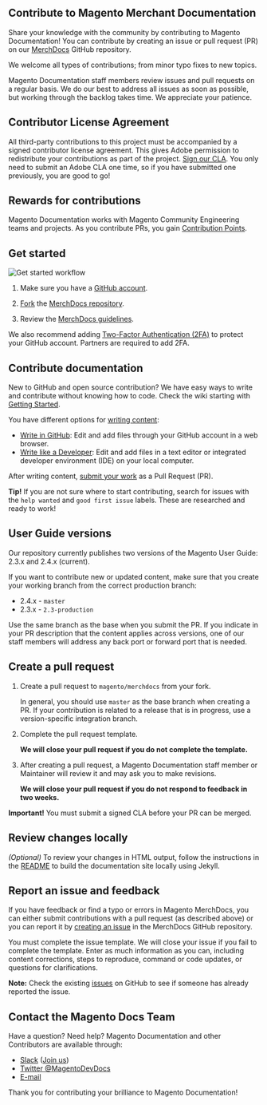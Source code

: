 ## Contribute to Magento Merchant Documentation

Share your knowledge with the community by contributing to Magento Documentation!
You can contribute by creating an issue or pull request (PR) on our [MerchDocs](https://github.com/magento/merchdocs) GitHub repository.

We welcome all types of contributions; from minor typo fixes to new topics.

Magento Documentation staff members review issues and pull requests on a regular basis. We do our best to address all issues as soon as possible, but working through the backlog takes time. We appreciate your patience.

## Contributor License Agreement

All third-party contributions to this project must be accompanied by a signed contributor license agreement. This gives Adobe permission to redistribute your contributions as part of the project. [Sign our CLA](https://opensource.adobe.com/cla.html). You only need to submit an Adobe CLA one time, so if you have submitted one previously, you are good to go!

## Rewards for contributions

Magento Documentation works with Magento Community Engineering teams and projects.
As you contribute PRs, you gain [Contribution Points](https://devdocs.magento.com/guides/v2.3/contributor-guide/contributing.html#points).

## Get started

![Get started workflow](https://github.com/magento/merchdocs/wiki/images/merchdocs-fork.png)

1. Make sure you have a [GitHub account](https://github.com/signup/free).

1. [Fork](https://help.github.com/articles/fork-a-repo/) the [MerchDocs repository](https://github.com/magento/merchdocs).

1. Review the [MerchDocs guidelines](#contribute-documentation).

We also recommend adding [Two-Factor Authentication (2FA)](https://devdocs.magento.com/guides/v2.3/contributor-guide/contributing.html#two-factor) to protect your GitHub account. Partners are required to add 2FA.

## Contribute documentation

New to GitHub and open source contribution? We have easy ways to write and contribute without knowing how to code. Check the wiki starting with [Getting Started](https://github.com/magento/merchdocs/wiki/Getting-Started).

You have different options for [writing content](https://github.com/magento/merchdocs/wiki/Writing-Content):

- [Write in GitHub](https://github.com/magento/merchdocs/wiki/Writing-Content#write-in-github): Edit and add files through your GitHub account in a web browser.
- [Write like a Developer](https://github.com/magento/merchdocs/wiki/Writing-Content#write-like-a-developer): Edit and add files in a text editor or integrated developer environment (IDE) on your local computer.

After writing content, [submit your work](https://github.com/magento/merchdocs/wiki/Branches-to-PRs#submit-a-pull-request) as a Pull Request (PR).

**Tip!** If you are not sure where to start contributing, search for issues with the `help wanted` and `good first issue` labels. These are researched and ready to work!

## User Guide versions

Our repository currently publishes two versions of the Magento User Guide: 2.3.x and 2.4.x (current).

If you want to contribute new or updated content, make sure that you create your working branch from the correct production branch:

- 2.4.x - `master`
- 2.3.x - `2.3-production`

Use the same branch as the base when you submit the PR. If you indicate in your PR description that the content applies across versions, one of our staff members will address any back port or forward port that is needed.

## Create a pull request

1. Create a pull request to `magento/merchdocs` from your fork.

   In general, you should use `master` as the base branch when creating a PR. If your contribution is related to a release that is in progress, use a version-specific integration branch.

1. Complete the pull request template.

   **We will close your pull request if you do not complete the template.**

1. After creating a pull request, a Magento Documentation staff member or Maintainer will review it and may ask you to make revisions.

   **We will close your pull request if you do not respond to feedback in two weeks.**

**Important!** You must submit a signed CLA before your PR can be merged.

## Review changes locally

_(Optional)_ To review your changes in HTML output, follow the instructions in the [README](https://github.com/magento/merchdocs/blob/master/README.md) to build the documentation site locally using Jekyll.

## Report an issue and feedback

If you have feedback or find a typo or errors in Magento MerchDocs, you can either submit contributions with a pull request (as described above) or you can report it by [creating an issue](https://github.com/magento/merchdocs/issues/new/choose) in the MerchDocs GitHub repository.

You must complete the issue template. We will close your issue if you fail to complete the template. Enter as much information as you can, including content corrections, steps to reproduce, command or code updates, or questions for clarifications.

**Note:** Check the existing [issues](https://github.com/magento/merchdocs/issues) on GitHub to see if someone has already reported the issue.

## Contact the Magento Docs Team

Have a question? Need help? Magento Documentation and other Contributors are available through:

- [Slack](https://magentocommeng.slack.com/messages/CJP33CEKY) ([Join us](http://tinyurl.com/engcom-slack))
- [Twitter @MagentoDevDocs](https://twitter.com/MagentoDevDocs)
- [E-mail](mailto:magento-docs@adobe.com)

Thank you for contributing your brilliance to Magento Documentation!
